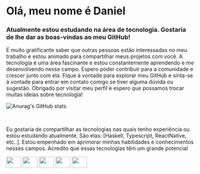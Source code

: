 

<h1>Olá, meu nome é Daniel</h1>
<h3>Atualmente estou estudando na área de tecnologia. Gostaria de lhe dar as boas-vindas ao meu GitHub!</h3>

<p>É muito gratificante saber que outras pessoas estão interessadas no meu trabalho e estou animado para compartilhar meus projetos com você. A tecnologia é uma área fascinante e estou constantemente aprendendo e me desenvolvendo nesse campo. Espero poder contribuir para a comunidade e crescer junto com ela. Fique à vontade para explorar meu GitHub e sinta-se à vontade para entrar em contato comigo se tiver alguma dúvida ou sugestão. Obrigado por visitar meu perfil e espero que possamos trocar muitas ideias sobre tecnologia!</p>


![Anurag's GitHub stats](https://github-readme-stats.vercel.app/api?username=Daniel-Mingoranse&show_icons=true&theme=dark)


<div style="display: inline_block"><br>
  <p>Eu gostaria de compartilhar as tecnologias nas quais tenho experiência ou estou estudando atualmente. São elas: [Haskell, Typescript, ReactNative, etc..]. Estou empenhado em aprimorar minhas habilidades e conhecimentos nesses campos. Acredito que essas tecnologias têm um grande potencial</p>
  
 <img src="https://cdn.jsdelivr.net/gh/devicons/devicon/icons/javascript/javascript-original.svg" height="30" width="40"/>
 
 
 <img src="https://cdn.jsdelivr.net/gh/devicons/devicon/icons/haskell/haskell-original.svg"  height="30" width="40"/>
 
 <img src="https://cdn.jsdelivr.net/gh/devicons/devicon/icons/typescript/typescript-original.svg" height="30" width="40"/>
 
 <img src="https://cdn.jsdelivr.net/gh/devicons/devicon/icons/react/react-original-wordmark.svg" height="30" width="40"/>
 
 <img src="https://cdn.jsdelivr.net/gh/devicons/devicon/icons/mysql/mysql-plain-wordmark.svg" height="30" width="40" />

</div>

</div>
